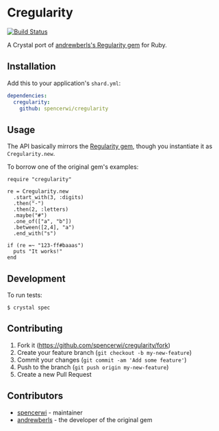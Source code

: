 # Cregularity

[![Build Status](https://travis-ci.org/spencerwi/Cregularity.svg?branch=master)](https://travis-ci.org/spencerwi/Cregularity)

A Crystal port of [andrewberls's Regularity gem](https://github.com/andrewberls/regularity/) for Ruby.

## Installation

Add this to your application's `shard.yml`:

```yaml
dependencies:
  cregularity:
    github: spencerwi/cregularity
```

## Usage

The API basically mirrors the [Regularity gem](https://github.com/andrewberls/regularity/blob/master/README.md), though you instantiate it as `Cregularity.new`.

To borrow one of the original gem's examples:

```crystal
require "cregularity"

re = Cregularity.new
  .start_with(3, :digits)
  .then("-")
  .then(2, :letters)
  .maybe("#")
  .one_of(["a", "b"])
  .between([2,4], "a")
  .end_with("s")

if (re =~ "123-ff#baaas")
  puts "It works!"
end
```

## Development

To run tests: 

```
$ crystal spec
```

## Contributing

1. Fork it (<https://github.com/spencerwi/cregularity/fork>)
2. Create your feature branch (`git checkout -b my-new-feature`)
3. Commit your changes (`git commit -am 'Add some feature'`)
4. Push to the branch (`git push origin my-new-feature`)
5. Create a new Pull Request

## Contributors

- [spencerwi](https://github.com/spencerwi) - maintainer
- [andrewberls](https://github.com/andrewberls) - the developer of the original gem
